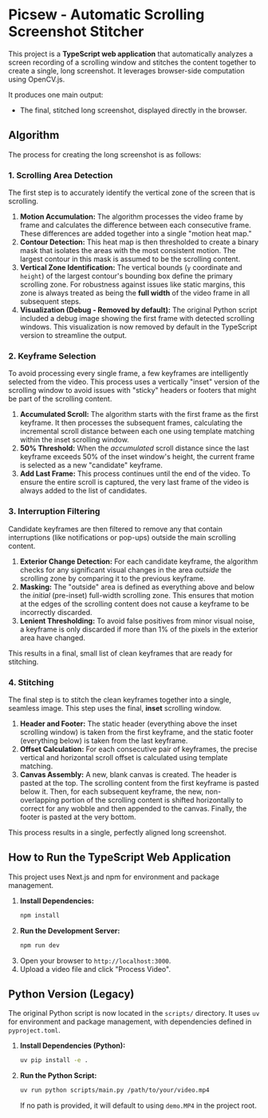 # Picsew - Automatic Scrolling Screenshot Stitcher

This project is a **TypeScript web application** that automatically analyzes a screen recording of a scrolling window and stitches the content together to create a single, long screenshot. It leverages browser-side computation using OpenCV.js.

It produces one main output:
- The final, stitched long screenshot, displayed directly in the browser.

## Algorithm

The process for creating the long screenshot is as follows:

### 1. Scrolling Area Detection

The first step is to accurately identify the vertical zone of the screen that is scrolling.

1.  **Motion Accumulation:** The algorithm processes the video frame by frame and calculates the difference between each consecutive frame. These differences are added together into a single "motion heat map."
2.  **Contour Detection:** This heat map is then thresholded to create a binary mask that isolates the areas with the most consistent motion. The largest contour in this mask is assumed to be the scrolling content.
3.  **Vertical Zone Identification:** The vertical bounds (`y` coordinate and `height`) of the largest contour's bounding box define the primary scrolling zone. For robustness against issues like static margins, this zone is always treated as being the **full width** of the video frame in all subsequent steps.
4.  **Visualization (Debug - Removed by default):** The original Python script included a debug image showing the first frame with detected scrolling windows. This visualization is now removed by default in the TypeScript version to streamline the output.

### 2. Keyframe Selection

To avoid processing every single frame, a few keyframes are intelligently selected from the video. This process uses a vertically "inset" version of the scrolling window to avoid issues with "sticky" headers or footers that might be part of the scrolling content.

1.  **Accumulated Scroll:** The algorithm starts with the first frame as the first keyframe. It then processes the subsequent frames, calculating the incremental scroll distance between each one using template matching within the inset scrolling window.
2.  **50% Threshold:** When the *accumulated* scroll distance since the last keyframe exceeds 50% of the inset window's height, the current frame is selected as a new "candidate" keyframe.
3.  **Add Last Frame:** This process continues until the end of the video. To ensure the entire scroll is captured, the very last frame of the video is always added to the list of candidates.

### 3. Interruption Filtering

Candidate keyframes are then filtered to remove any that contain interruptions (like notifications or pop-ups) outside the main scrolling content.

1.  **Exterior Change Detection:** For each candidate keyframe, the algorithm checks for any significant visual changes in the area *outside* the scrolling zone by comparing it to the previous keyframe.
2.  **Masking:** The "outside" area is defined as everything above and below the *initial* (pre-inset) full-width scrolling zone. This ensures that motion at the edges of the scrolling content does not cause a keyframe to be incorrectly discarded.
3.  **Lenient Thresholding:** To avoid false positives from minor visual noise, a keyframe is only discarded if more than 1% of the pixels in the exterior area have changed.

This results in a final, small list of clean keyframes that are ready for stitching.

### 4. Stitching

The final step is to stitch the clean keyframes together into a single, seamless image. This step uses the final, **inset** scrolling window.

1.  **Header and Footer:** The static header (everything above the inset scrolling window) is taken from the first keyframe, and the static footer (everything below) is taken from the last keyframe.
2.  **Offset Calculation:** For each consecutive pair of keyframes, the precise vertical and horizontal scroll offset is calculated using template matching.
3.  **Canvas Assembly:** A new, blank canvas is created. The header is pasted at the top. The scrolling content from the first keyframe is pasted below it. Then, for each subsequent keyframe, the new, non-overlapping portion of the scrolling content is shifted horizontally to correct for any wobble and then appended to the canvas. Finally, the footer is pasted at the very bottom.

This process results in a single, perfectly aligned long screenshot.

## How to Run the TypeScript Web Application

This project uses Next.js and npm for environment and package management.

1.  **Install Dependencies:**
    ```bash
    npm install
    ```
2.  **Run the Development Server:**
    ```bash
    npm run dev
    ```
3.  Open your browser to `http://localhost:3000`.
4.  Upload a video file and click "Process Video".

## Python Version (Legacy)

The original Python script is now located in the `scripts/` directory. It uses `uv` for environment and package management, with dependencies defined in `pyproject.toml`.

1.  **Install Dependencies (Python):**
    ```bash
    uv pip install -e .
    ```
2.  **Run the Python Script:**
    ```bash
    uv run python scripts/main.py /path/to/your/video.mp4
    ```
    If no path is provided, it will default to using `demo.MP4` in the project root.
